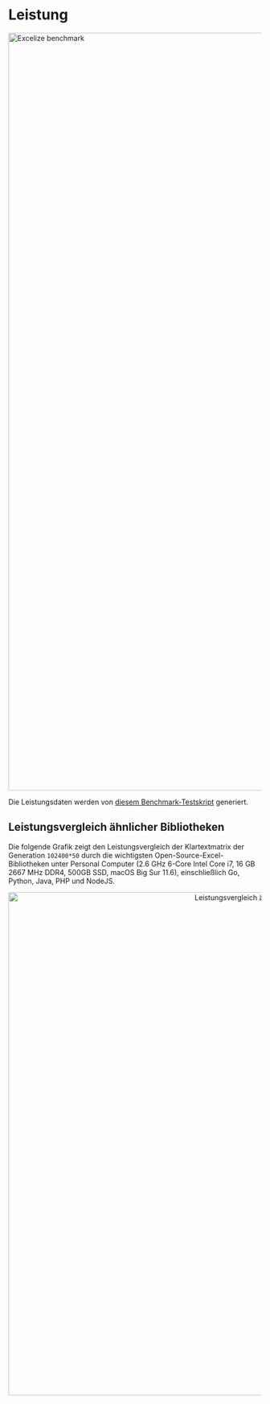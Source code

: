 # Leistung

<img src="https://xuri.me/wp-content/uploads/2016/08/excelize-performance.svg" alt="Excelize benchmark" width="1506">

Die Leistungsdaten werden von [diesem Benchmark-Testskript](https://github.com/xuri/excelize-benchmark) generiert.

## Leistungsvergleich ähnlicher Bibliotheken

Die folgende Grafik zeigt den Leistungsvergleich der Klartextmatrix der Generation `102400*50` durch die wichtigsten Open-Source-Excel-Bibliotheken unter Personal Computer (2.6 GHz 6-Core Intel Core i7, 16 GB 2667 MHz DDR4, 500GB SSD, macOS Big Sur 11.6), einschließlich Go, Python, Java, PHP und NodeJS.

<p align="center"><img width="1000" src="https://xuri.me/wp-content/uploads/2016/08/excelize-golang-library-for-reading-and-writing-xlsx-files-3.svg" alt="Leistungsvergleich ähnlicher Bibliotheken"></p>
